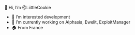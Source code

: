 👋 Hi, I’m @LiittleCookie

- 👀 I’m interested development
- 🌱 I’m currently working on Alphasia, Ewelit, ExploitManager 
- 🏠 From France 

<!---
LiittleCookie/LiittleCookie is a ✨ special ✨ repository because its `README.md` (this file) appears on your GitHub profile.
You can click the Preview link to take a look at your changes.
--->
